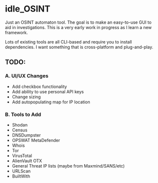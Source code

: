 # idle_OSINT

Just an OSINT automaton tool. The goal is to make an easy-to-use GUI to aid in investigations. This is a very early work in progress as I learn a new framework.

Lots of existing tools are all CLI-based and require you to install dependencies. I want something that is cross-platform and plug-and-play.

## TODO:

### A. UI/UX Changes
- Add checkbox functionality
- Add ability to use personal API keys
- Change sizing
- Add autopopulating map for IP location

### B. Tools to Add
- Shodan
- Census
- DNSDumpster
- OPSWAT MetaDefender
- Whois
- Tor
- VirusTotal
- AlienVault OTX
- General Threat IP lists (maybe from Maxmind/SANS/etc)
- URLScan
- BuiltWith
